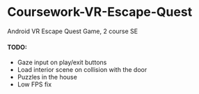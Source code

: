 # Coursework-VR-Escape-Quest
Android VR Escape Quest Game, 2 course SE

#### TODO:

* Gaze input on play/exit buttons
* Load interior scene on collision with the door
* Puzzles in the house
* Low FPS fix
